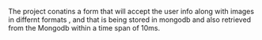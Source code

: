The project conatins a form that will accept the user info along with images in differnt formats , and that is being stored in mongodb and also retrieved from the Mongodb within a time span of 10ms.
